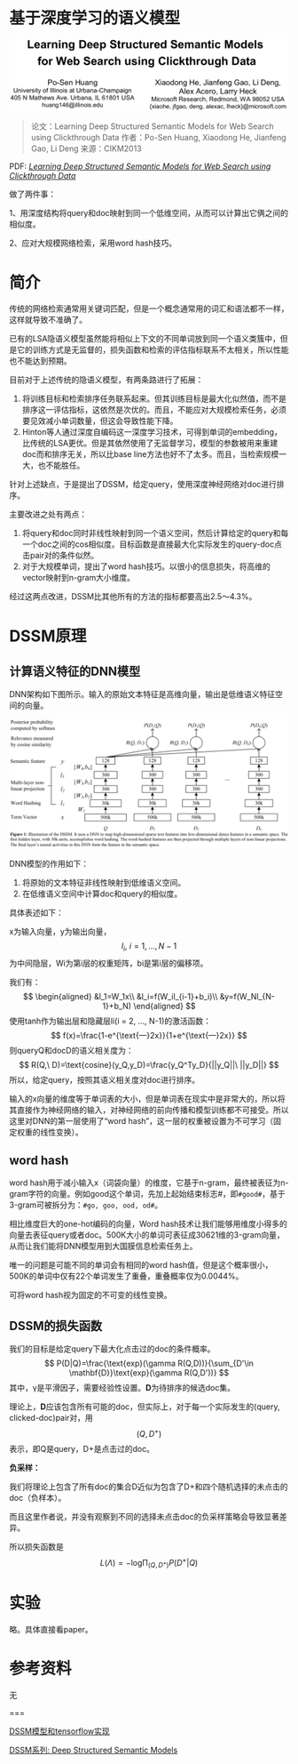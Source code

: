 # 基于深度学习的语义模型

![DSSM-paper](pic/DSSM-paper.png)

> 论文：Learning Deep Structured Semantic Models for Web Search using Clickthrough Data
> 作者：Po-Sen Huang, Xiaodong He, Jianfeng Gao, Li Deng
> 来源：CIKM2013

PDF: [*Learning Deep Structured Semantic Models for Web Search using Clickthrough Data*](https://posenhuang.github.io/papers/cikm2013_DSSM_fullversion.pdf)



做了两件事：

1、用深度结构将query和doc映射到同一个低维空间，从而可以计算出它俩之间的相似度。

2、应对大规模网络检索，采用word hash技巧。

# 简介

传统的网络检索通常用关键词匹配，但是一个概念通常用的词汇和语法都不一样，这样就导致不准确了。

已有的LSA隐语义模型虽然能将相似上下文的不同单词放到同一个语义类簇中，但是它的训练方式是无监督的，损失函数和检索的评估指标联系不太相关，所以性能也不能达到预期。

目前对于上述传统的隐语义模型，有两条路进行了拓展：

1. 将训练目标和检索排序任务联系起来。但其训练目标是最大化似然值，而不是排序这一评估指标，这依然是次优的。而且，不能应对大规模检索任务，必须要见效减小单词数量，但这会导致性能下降。
2. Hinton等人通过深度自编码这一深度学习技术，可得到单词的embedding，比传统的LSA更优。但是其依然使用了无监督学习，模型的参数被用来重建doc而和排序无关，所以比base line方法也好不了太多。而且，当检索规模一大，也不能胜任。

针对上述缺点，于是提出了DSSM，给定query，使用深度神经网络对doc进行排序。

主要改进之处有两点：

1. 将query和doc同时非线性映射到同一个语义空间，然后计算给定的query和每一个doc之间的cos相似度。目标函数是直接最大化实际发生的query-doc点击pair对的条件似然。
2. 对于大规模单词，提出了word hash技巧。以很小的信息损失，将高维的vector映射到n-gram大小维度。

经过这两点改进，DSSM比其他所有的方法的指标都要高出2.5～4.3%。

# DSSM原理

## 计算语义特征的DNN模型

DNN架构如下图所示。输入的原始文本特征是高维向量，输出是低维语义特征空间的向量。

![dnn-architecture](pic/dnn-architecture.png)

DNN模型的作用如下：

1. 将原始的文本特征非线性映射到低维语义空间。
2. 在低维语义空间中计算doc和query的相似度。

具体表述如下：

x为输入向量，y为输出向量，
$$
l_i,\ i=1,...,N-1
$$
为中间隐层，Wi为第i层的权重矩阵，bi是第i层的偏移项。

我们有：
$$
\begin{aligned}
&l_1=W_1x\\
&l_i=f(W_il_{i-1}+b_i)\\
&y=f(W_Nl_{N-1}+b_N)
\end{aligned}
$$
使用tanh作为输出层和隐藏层li(i = 2, ..., N-1)的激活函数：
$$
f(x)=\frac{1-e^{\text{—}2x}}{1+e^{\text{—}2x}}
$$
则queryQ和docD的语义相关度为：
$$
R(Q,\ D)=\text{cosine}(y_Q,y_D)=\frac{y_Q^Ty_D}{||y_Q||\ ||y_D||}
$$
所以，给定query，按照其语义相关度对doc进行排序。

输入的x向量的维度等于单词表的大小，但是单词表在现实中是非常大的，所以将其直接作为神经网络的输入，对神经网络的前向传播和模型训练都不可接受。所以这里对DNN的第一层使用了“word hash”，这一层的权重被设置为不可学习（固定权重的线性变换）。

## word hash

word hash用于减小输入x（词袋向量）的维度，它基于n-gram，最终被表征为n-gram字符的向量。例如good这个单词，先加上起始结束标志#，即```#good#```，基于3-gram可被拆分为：```#go, goo, ood, od#```。

相比维度巨大的one-hot编码的向量，Word hash技术让我们能够用维度小得多的向量去表征query或者doc。500K大小的单词可表征成30621维的3-gram向量，从而让我们能将DNN模型用到大国膜信息检索任务上。

唯一的问题是可能不同的单词会有相同的word hash值，但是这个概率很小，500K的单词中仅有22个单词发生了重叠，重叠概率仅为0.0044%。

可将word hash视为固定的不可变的线性变换。

## DSSM的损失函数

我们的目标是给定query下最大化点击过的doc的条件概率。
$$
P(D|Q)=\frac{\text{exp}(\gamma R(Q,D))}{\sum_{D'\in \mathbf{D}}\text{exp}(\gamma R(Q,D'))}
$$
其中，γ是平滑因子，需要经验性设置。**D**为待排序的候选doc集。

理论上，**D**应该包含所有可能的doc，但实际上，对于每一个实际发生的(query, clicked-doc)pair对，用
$$
(Q, D^+)
$$
表示，即Q是query，D+是点击过的doc。

**负采样：**

我们将理论上包含了所有doc的集合D近似为包含了D+和四个随机选择的未点击的doc（负样本）。

而且这里作者说，并没有观察到不同的选择未点击doc的负采样策略会导致显著差异。

所以损失函数是
$$
L(\Lambda)=-\text{log}\mathop{\Pi}_{(Q,D^+)}P(D^+|Q)
$$

# 实验

略。具体直接看paper。

# 参考资料

无

===

[DSSM模型和tensorflow实现](https://www.jianshu.com/p/71b731e4444b)

[DSSM系列: Deep Structured Semantic Models](https://blog.csdn.net/wangqingbaidu/article/details/79286038)


